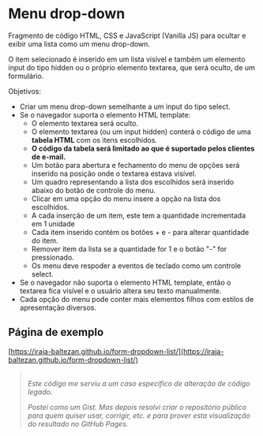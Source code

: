 # Menu drop-down

Fragmento de código HTML, CSS e JavaScript (Vanilla JS) para ocultar e exibir uma lista como um menu drop-down.

O item selecionado é inserido em um lista visível e também um elemento input do tipo hidden ou o próprio elemento textarea, que será oculto, de um formulário.

Objetivos:

- Criar um menu drop-down semelhante a um input do tipo select.
- Se o navegador suporta o elemento HTML template:
    - O elemento textarea será oculto.
    - O elemento textarea (ou um input hidden) conterá o código de uma **tabela HTML** com os itens escolhidos.
    - **O código da tabela será limitado ao que é suportado pelos clientes de e-mail.**
    - Um botão para abertura e fechamento do menu de opções será inserido na posição onde o textarea estava visível.
    - Um quadro representando a lista dos escolhidos será inserido abaixo do botão de controle do menu.
    - Clicar em uma opção do menu insere a opção na lista dos escolhidos.
    - A cada inserção de um item, este tem a quantidade incrementada em 1 unidade
    - Cada item inserido contém os botões + e - para alterar quantidade do item.
    - Remover item da lista se a quantidade for 1 e o botão "-" for pressionado.
    - Os menu deve respoder a eventos de teclado como um controle select.
- Se o navegador não suporta o elemento HTML template, então o textarea fica visível e o usuário altera seu texto manualmente.
- Cada opção do menu pode conter mais elementos filhos com estilos de apresentação diversos.


## Página de exemplo

[https://iraja-baltezan.github.io/form-dropdown-list/](https://iraja-baltezan.github.io/form-dropdown-list/)


> \
> _Este código me serviu a um caso específico de alteração de código legado._
>
> _Postei como um Gist. Mas depois resolvi criar o repositório público para quem quiser usar, corrigir, etc. e para prover esta visualização do resultado no GitHub Pages._
